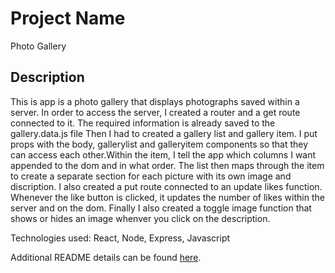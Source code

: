 # Project Name

Photo Gallery

## Description
This is app is a photo gallery that displays photographs saved within a server. In order to access the server, I created a router and a get route connected to it. The required information is already saved to the gallery.data.js file Then I had to created a gallery list and gallery item. I put props with the body, gallerylist and galleryitem components so that they can access each other.Within the item, I tell the app which columns I want appended to the dom and in what order. The list then maps through the item to create a separate section for each picture with its own image and discription. I also created a put route connected to an update likes function. Whenever the like button is clicked, it updates the number of likes within the server and on the dom. Finally I also created a toggle image function that shows or hides an image whenver you click on the description.

Technologies used: React, Node, Express, Javascript


Additional README details can be found [here](https://github.com/PrimeAcademy/readme-template/blob/master/README.md).
